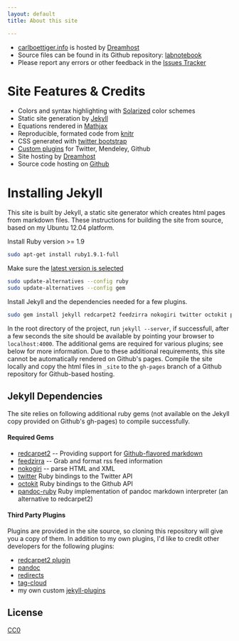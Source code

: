 ```yaml
---
layout: default
title: About this site

---
```




* [carlboettiger.info](http://carlboettiger.info) is hosted by [Dreamhost](http://dreamhost.org)
* Source files can be found in its Github repository: [labnotebook](http://github.com/cboettig/labnotebook)
* Please report any errors or other feedback in the [Issues Tracker](https://github.com/cboettig/labnotebook/issues)

Site Features & Credits
=======================

* Colors and syntax highlighting with [Solarized](http://ethanschoonover.com/solarized) color schemes
* Static site generation by [Jekyll](https://github.com/mojombo/jekyll)
* Equations rendered in [Mathjax](http://www.mathjax.org/)
* Reproducible, formated code from [knitr](http://yihui.name/knitr/)
* CSS generated with [twitter bootstrap](http://twitter.github.com/bootstrap/)
* [Custom plugins](https://github.com/cboettig/jekyll-labnotebook-plugins) for Twitter, Mendeley, Github
* Site hosting by [Dreamhost](http://dreamhost.org)
* Source code hosting on [Github](https://github.com/)



Installing Jekyll
=================

This site is built by Jekyll, a static site generator which creates html pages from markdown files.  These instructions for building the site from source, based on my Ubuntu 12.04 platform.  


Install Ruby version >= 1.9

```bash
sudo apt-get install ruby1.9.1-full
```

Make sure the [latest version is selected](http://askubuntu.com/questions/91693/how-do-you-uninstall-ruby-1-8-7-and-install-ruby-1-9-2)

```bash
sudo update-alternatives --config ruby
sudo update-alternatives --config gem
```

Install Jekyll and the dependencies needed for a few plugins.

```bash
sudo gem install jekyll redcarpet2 feedzirra nokogiri twitter octokit pandoc-ruby
```


In the root directory of the project, run `jekyll --server`, if successfull, after a few seconds the site should be available by pointing your browser to `localhost:4000`.  The additional gems are required for various plugins; see below for more information.  Due to these additional requirements, this site cannot be automatically rendered on Github's pages.  Compile the site locally and copy the html files in `_site` to the `gh-pages` branch of a Github repository for Github-based hosting.  

Jekyll Dependencies 
-------------------

The site relies on following additional ruby gems (not available on the Jekyll copy provided on Github's gh-pages) to compile successfully.  

#### Required Gems

* [redcarpet2](https://github.com/vmg/redcarpet/) -- Providing support for [Github-flavored markdown](http://github.github.com/github-flavored-markdown/)
* [feedzirra](https://github.com/pauldix/feedzirra) -- Grab and format rss feed information  
* [nokogiri](https://github.com/sparklemotion/nokogiri) -- parse HTML and XML 
* [twitter](https://github.com/sferik/twitter) Ruby bindings to the Twitter API
* [octokit](https://github.com/pengwynn/octokit) Ruby bindings to the Github API
* [pandoc-ruby](https://github.com/alphabetum/pandoc-ruby) Ruby implementation of pandoc markdown interpreter (an alternative to redcarpet2)



#### Third Party Plugins 

Plugins are provided in the site source, so cloning this repository will give you a copy of them. In addition to my own plugins, I'd like to credit other developers for the following plugins:

* [redcarpet2 plugin](https://github.com/nono/Jekyll-plugins)
* [pandoc](https://github.com/dsanson/jekyll-pandoc-plugin)
* [redirects](https://github.com/pelosi/marran.com/blob/master/_plugins/redirects.rb)
* [tag-cloud](https://gist.github.com/2290195) 
* my own custom [jekyll-plugins](https://github.com/cboettig/jekyll-labnotebook-plugins)



License
-------

[CC0](http://creativecommons.org/publicdomain/zero/1.0/)
